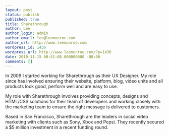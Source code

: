```yaml
---
layout: post
status: publish
published: true
title: Sharethrough
author: Lee
author_login: admin
author_email: lee@leemunroe.com
author_url: http://www.leemunroe.com
wordpress_id: 1436
wordpress_url: http://www.leemunroe.com/?p=1436
date: 2010-11-15 00:51:08.000000000 -08:00
comments: []
---
```

In 2009 I started working for Sharethrough as their UX Designer. My role since has involved ensuring their website, platform, blog, video units and all products look good, perform well and are easy to use.

My role with Sharethrough involves providing concepts, designs and HTML/CSS solutions for their team of developers and working closely with the marketing team to ensure the right message is delivered to customers.

Based in San Francisco, Sharethrough are the leaders in social video marketing with clients such as Sony, Xbox and Pepsi. They recently secured a $5 million investment in a recent funding round. 
